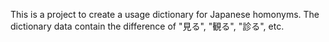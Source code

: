 This is a project to create a usage dictionary for Japanese homonyms.
The dictionary data contain the difference of "見る", "観る", "診る", etc.